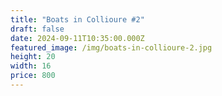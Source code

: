 ```yaml
---
title: "Boats in Collioure #2"
draft: false
date: 2024-09-11T10:35:00.000Z
featured_image: /img/boats-in-collioure-2.jpg
height: 20
width: 16
price: 800
---
```

